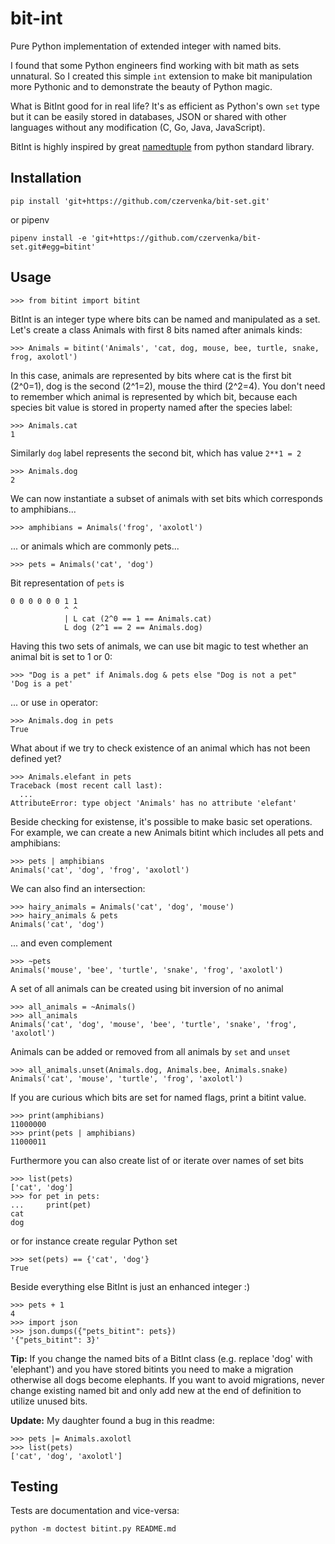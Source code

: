 # bit-int

Pure Python implementation of extended integer with named bits.

I found that some Python engineers find working with bit math as sets
unnatural. So I created this simple `int` extension to make bit manipulation
more Pythonic and to demonstrate the beauty of Python magic.

What is BitInt good for in real life? It's as efficient as Python's own `set`
type but it can be easily stored in databases, JSON or shared with other
languages without any modification (C, Go, Java, JavaScript).

BitInt is highly inspired by great
[namedtuple](https://docs.python.org/3/library/collections.html#collections.namedtuple)
from python standard library.

## Installation

    pip install 'git+https://github.com/czervenka/bit-set.git'

or pipenv

    pipenv install -e 'git+https://github.com/czervenka/bit-set.git#egg=bitint'

## Usage

    >>> from bitint import bitint

BitInt is an integer type where bits can be named and manipulated as a set.
Let's create a class Animals with first 8 bits named after animals kinds:

    >>> Animals = bitint('Animals', 'cat, dog, mouse, bee, turtle, snake, frog, axolotl')

In this case, animals are represented by bits where cat is the first bit
(2^0=1), dog is the second (2^1=2), mouse the third (2^2=4). You don't need to
remember which animal is represented by which bit, because each species bit value
is stored in property named after the species label:

    >>> Animals.cat
    1

Similarly `dog` label represents the second bit, which has value `2**1 = 2`

    >>> Animals.dog
    2

We can now instantiate a subset of animals with set bits which corresponds to amphibians...

    >>> amphibians = Animals('frog', 'axolotl')

... or animals which are commonly pets...

    >>> pets = Animals('cat', 'dog')

Bit representation of `pets` is

    0 0 0 0 0 0 1 1
                ^ ^
                | L cat (2^0 == 1 == Animals.cat)
                L dog (2^1 == 2 == Animals.dog)

Having this two sets of animals, we can use bit magic to test whether an animal
bit is set to 1 or 0:

    >>> "Dog is a pet" if Animals.dog & pets else "Dog is not a pet"
    'Dog is a pet'

... or use `in` operator:

    >>> Animals.dog in pets
    True

What about if we try to check existence of an animal which has not been defined
yet?

    >>> Animals.elefant in pets
    Traceback (most recent call last):
      ...
    AttributeError: type object 'Animals' has no attribute 'elefant'

Beside checking for existense, it's possible to make basic set operations.  For
example, we can create a new Animals bitint which includes all pets and
amphibians:

    >>> pets | amphibians
    Animals('cat', 'dog', 'frog', 'axolotl')

We can also find an intersection:

    >>> hairy_animals = Animals('cat', 'dog', 'mouse')
    >>> hairy_animals & pets
    Animals('cat', 'dog')

... and even complement

    >>> ~pets
    Animals('mouse', 'bee', 'turtle', 'snake', 'frog', 'axolotl')

A set of all animals can be created using bit inversion of no animal

    >>> all_animals = ~Animals()
    >>> all_animals
    Animals('cat', 'dog', 'mouse', 'bee', 'turtle', 'snake', 'frog', 'axolotl')

Animals can be added or removed from all animals by `set` and `unset`

    >>> all_animals.unset(Animals.dog, Animals.bee, Animals.snake)
    Animals('cat', 'mouse', 'turtle', 'frog', 'axolotl')


If you are curious which bits are set for named flags, print a bitint value.

    >>> print(amphibians)
    11000000
    >>> print(pets | amphibians)
    11000011

Furthermore you can also create list of or iterate over names of set bits

    >>> list(pets)
    ['cat', 'dog']
    >>> for pet in pets:
    ...     print(pet)
    cat
    dog

or for instance create regular Python set

    >>> set(pets) == {'cat', 'dog'}
    True

Beside everything else BitInt is just an enhanced integer :)

    >>> pets + 1
    4
    >>> import json
    >>> json.dumps({"pets_bitint": pets})
    '{"pets_bitint": 3}'


**Tip:** If you change the named bits of a BitInt class (e.g. replace 'dog'
with 'elephant') and you have stored bitints you need to make a migration
otherwise all dogs become elephants. If you want to avoid migrations, never
change existing named bit and only add new at the end of definition to utilize
unused bits.



**Update:** My daughter found a bug in this readme:

    >>> pets |= Animals.axolotl
    >>> list(pets)
    ['cat', 'dog', 'axolotl']

## Testing

Tests are documentation and vice-versa:

    python -m doctest bitint.py README.md

